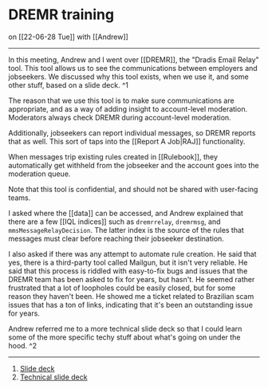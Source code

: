 # DREMR training
on [[22-06-28 Tue]]
with [[Andrew]]

---
In this meeting, Andrew and I went over [[DREMR]], the "Dradis Email Relay" tool. This tool allows us to see the communications between employers and jobseekers. We discussed why this tool exists, when we use it, and some other stuff, based on a slide deck. ^1

The reason that we use this tool is to make sure communications are appropriate, and as a way of adding insight to account-level moderation. Moderators always check DREMR during account-level moderation.

Additionally, jobseekers can report individual messages, so DREMR reports that as well. This sort of taps into the [[Report A Job|RAJ]] functionality. 

When messages trip existing rules created in [[Rulebook]], they automatically get withheld from the jobseeker and the account goes into the moderation queue. 

Note that this tool is confidential, and should not be shared with user-facing teams. 

I asked where the [[data]] can be accessed, and Andrew explained that there are a few [[IQL indices]] such as `dremrrelay`, `dremrmsg`, and `mmsMessageRelayDecision`. The latter index is the source of the rules that messages must clear before reaching their jobseeker destination.

I also asked if there was any attempt to automate rule creation. He said that yes, there is a third-party tool called Mailgun, but it isn't very reliable. He said that this process is riddled with easy-to-fix bugs and issues that the DREMR team has been asked to fix for years, but hasn't. He seemed rather frustrated that a lot of loopholes could be easily closed, but for some reason they haven't been. He showed me a ticket related to Brazilian scam issues that has a ton of links, indicating that it's been an outstanding issue for years.

Andrew referred me to a more technical slide deck so that I could learn some of the more specific techy stuff about what's going on under the hood. ^2

---
1. [Slide deck](https://www.google.com/url?q=https://docs.google.com/presentation/d/1zuIytqEkwZcPkePs3MOqvYj4uDDHgW1PqT3tfRRPjdY/edit%23slide%3Did.g10e11801d35_0_0&sa=D&source=calendar&ust=1656421992008918&usg=AOvVaw1YIg2nUcYEEk_exL3B65wo)
2. [Technical slide deck](https://docs.google.com/presentation/d/1U1M8jGtASZEc45jpg-A8b4fQGWSL0jNnpLq9N_jJDRs/edit#slide=id.gd06532fa8d_0_68)